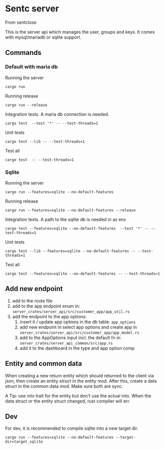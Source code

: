 # Sentc server

From sentclose

This is the server api which manages the user, groups and keys. It comes with mysql/mariadb or sqlite support. 

## Commands

### Default with maria db

Running the server
````shell
cargo run
````

Running release
````shell
cargo run --release
````

Integration tests. A maria db connection is needed.
````shell
cargo test  --test '*' -- --test-threads=1
````

Unit tests
````shell
cargo test --lib -- --test-threads=1
````

Test all
````shell
cargo test  -- --test-threads=1
````

### Sqlite

Running the server
````shell
cargo run --features=sqlite --no-default-features
````

Running release
````shell
cargo run --features=sqlite --no-default-features --release
````

Integration tests. A path to the sqlite db is needed in as env
````shell
cargo test --features=sqlite --no-default-features  --test '*' -- --test-threads=1
````

Unit tests
````shell
cargo test --lib --features=sqlite --no-default-features -- --test-threads=1
````

Test all
````shell
cargo test --features=sqlite --no-default-features -- --test-threads=1
````

## Add new endpoint

1. add to the route file
2. add to the app endpoint enum in: `server_crates/server_api/src/customer_app/app_util.rs`
3. add the endpoint to the app options:
   1. insert it / update app options in the db table: `app_options`
   2. add new endpoint in select app options and create app in `server_crates/server_api/src/customer_app/app_model.rs`
   3. add to the AppOptions input incl. the default fn in: `server_crates/server_api_common/src/app.rs`
   4. add it to the dashboard in the type and app option comp

## Entity and common data

When creating a new return entity which should returned to the client via json, then create an entity struct in the entity mod.
After this, create a data struct in the common data mod. Make sure both are sync. 

A Tip: use into trait for the entity but don't use the actual into. When the data struct or the entity struct changed, rust compiler will err.

## Dev

For dev, it is recommended to compile sqlite into a new target dir.

````shell
cargo run --features=sqlite --no-default-features --target-dir=target_sqlite
````